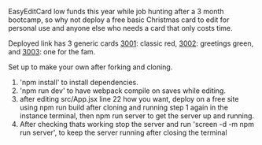 EasyEditCard
low funds this year while job hunting after a 3 month bootcamp, so why not deploy a free basic Christmas card to edit for personal use and anyone else who needs a card that only costs time.

Deployed link has 3 generic cards [3001](http://52.21.107.140:3001/): classic red, [3002](http://52.21.107.140:3002/): greetings green, and [3003](http://52.21.107.140:3003/): one for the fam.


Set up to make your own after forking and cloning.

1. 'npm install' to install dependencies.
2. 'npm run dev' to have webpack compile on saves while editing.
3. after editing src/App.jsx line 22 how you want, deploy on a free site using npm run build after cloning and running step 1 again in the instance terminal, then npm run server to get the server up and running.
4. After checking thats working stop the server and run 'screen -d -m npm run server', to keep the server running after closing the terminal
